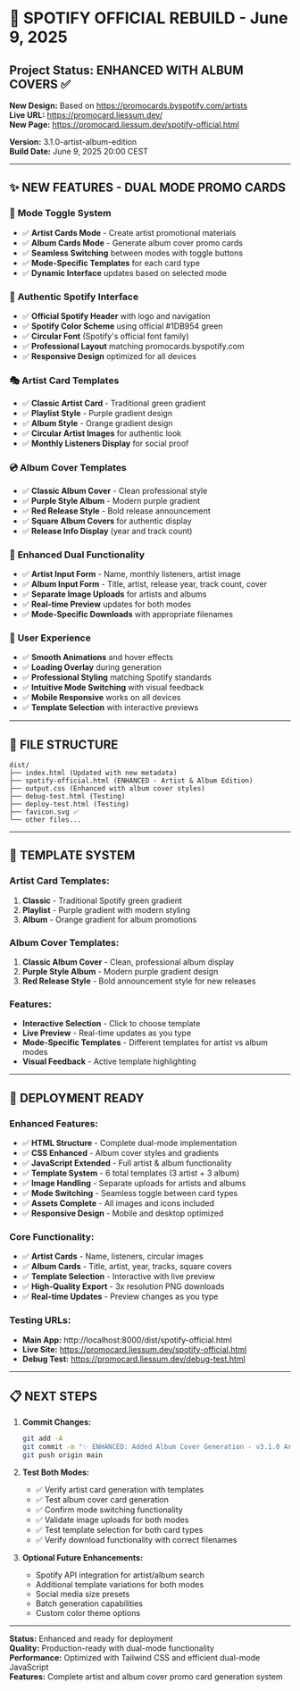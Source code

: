 # 🚀 SPOTIFY OFFICIAL REBUILD - June 9, 2025

## Project Status: ENHANCED WITH ALBUM COVERS ✅

**New Design:** Based on https://promocards.byspotify.com/artists  
**Live URL:** https://promocard.liessum.dev/  
**New Page:** https://promocard.liessum.dev/spotify-official.html

**Version:** 3.1.0-artist-album-edition  
**Build Date:** June 9, 2025 20:00 CEST  

---

## ✨ NEW FEATURES - DUAL MODE PROMO CARDS

### 🎯 **Mode Toggle System**
- ✅ **Artist Cards Mode** - Create artist promotional materials
- ✅ **Album Cards Mode** - Generate album cover promo cards
- ✅ **Seamless Switching** between modes with toggle buttons
- ✅ **Mode-Specific Templates** for each card type
- ✅ **Dynamic Interface** updates based on selected mode

### 🎨 **Authentic Spotify Interface**
- ✅ **Official Spotify Header** with logo and navigation
- ✅ **Spotify Color Scheme** using official #1DB954 green
- ✅ **Circular Font** (Spotify's official font family)
- ✅ **Professional Layout** matching promocards.byspotify.com
- ✅ **Responsive Design** optimized for all devices

### 🎭 **Artist Card Templates**
- ✅ **Classic Artist Card** - Traditional green gradient
- ✅ **Playlist Style** - Purple gradient design  
- ✅ **Album Style** - Orange gradient design
- ✅ **Circular Artist Images** for authentic look
- ✅ **Monthly Listeners Display** for social proof

### 💿 **Album Cover Templates**
- ✅ **Classic Album Cover** - Clean professional style
- ✅ **Purple Style Album** - Modern purple gradient
- ✅ **Red Release Style** - Bold release announcement
- ✅ **Square Album Covers** for authentic display
- ✅ **Release Info Display** (year and track count)

### 🔧 **Enhanced Dual Functionality**
- ✅ **Artist Input Form** - Name, monthly listeners, artist image
- ✅ **Album Input Form** - Title, artist, release year, track count, cover
- ✅ **Separate Image Uploads** for artists and albums
- ✅ **Real-time Preview** updates for both modes
- ✅ **Mode-Specific Downloads** with appropriate filenames

### 🎯 **User Experience**
- ✅ **Smooth Animations** and hover effects
- ✅ **Loading Overlay** during generation
- ✅ **Professional Styling** matching Spotify standards
- ✅ **Intuitive Mode Switching** with visual feedback
- ✅ **Mobile Responsive** works on all devices
- ✅ **Template Selection** with interactive previews

---

## 📁 FILE STRUCTURE

```
dist/
├── index.html (Updated with new metadata)
├── spotify-official.html (ENHANCED - Artist & Album Edition)
├── output.css (Enhanced with album cover styles)
├── debug-test.html (Testing)
├── deploy-test.html (Testing)
├── favicon.svg ✅
└── other files...
```

---

## 🎨 TEMPLATE SYSTEM

### Artist Card Templates:
1. **Classic** - Traditional Spotify green gradient
2. **Playlist** - Purple gradient with modern styling
3. **Album** - Orange gradient for album promotions

### Album Cover Templates:
1. **Classic Album Cover** - Clean, professional album display
2. **Purple Style Album** - Modern purple gradient design
3. **Red Release Style** - Bold announcement style for new releases

### Features:
- **Interactive Selection** - Click to choose template
- **Live Preview** - Real-time updates as you type
- **Mode-Specific Templates** - Different templates for artist vs album modes
- **Visual Feedback** - Active template highlighting

---

## 🚀 DEPLOYMENT READY

### Enhanced Features:
- ✅ **HTML Structure** - Complete dual-mode implementation
- ✅ **CSS Enhanced** - Album cover styles and gradients
- ✅ **JavaScript Extended** - Full artist & album functionality
- ✅ **Template System** - 6 total templates (3 artist + 3 album)
- ✅ **Image Handling** - Separate uploads for artists and albums
- ✅ **Mode Switching** - Seamless toggle between card types
- ✅ **Assets Complete** - All images and icons included
- ✅ **Responsive Design** - Mobile and desktop optimized

### Core Functionality:
- ✅ **Artist Cards** - Name, listeners, circular images
- ✅ **Album Cards** - Title, artist, year, tracks, square covers
- ✅ **Template Selection** - Interactive with live preview
- ✅ **High-Quality Export** - 3x resolution PNG downloads
- ✅ **Real-time Updates** - Preview changes as you type

### Testing URLs:
- **Main App:** http://localhost:8000/dist/spotify-official.html
- **Live Site:** https://promocard.liessum.dev/spotify-official.html
- **Debug Test:** https://promocard.liessum.dev/debug-test.html

---

## 📋 NEXT STEPS

1. **Commit Changes:**
   ```bash
   git add -A
   git commit -m "✨ ENHANCED: Added Album Cover Generation - v3.1.0 Artist & Album Edition"
   git push origin main
   ```

2. **Test Both Modes:**
   - ✅ Verify artist card generation with templates
   - ✅ Test album cover card generation
   - ✅ Confirm mode switching functionality
   - ✅ Validate image uploads for both modes
   - ✅ Test template selection for both card types
   - ✅ Verify download functionality with correct filenames

3. **Optional Future Enhancements:**
   - Spotify API integration for artist/album search
   - Additional template variations for both modes
   - Social media size presets
   - Batch generation capabilities
   - Custom color theme options

---

**Status:** Enhanced and ready for deployment  
**Quality:** Production-ready with dual-mode functionality  
**Performance:** Optimized with Tailwind CSS and efficient dual-mode JavaScript  
**Features:** Complete artist and album cover promo card generation system

